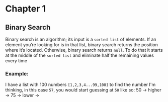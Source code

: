 # Chapter 1

## Binary Search

Binary search is an algorithm; its input is a `sorted list` of elements. If an element you’re looking for is in that list, binary search returns the position where it’s located. Otherwise, binary search returns `null`.
To do that it starts at the middle of the `sorted list` and eliminate half the remaining values every time

### Example:
I have a list with 100 numbers `[1,2,3,4...99,100]` to find the number I'm thinking, in this case `57`, you would start guessing at `50` like so: 50 -> higher -> 75 -> lower ->  
